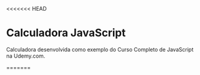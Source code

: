 <<<<<<< HEAD
# Calculadora JavaScript

Calculadora desenvolvida como exemplo do Curso Completo de JavaScript na Udemy.com.


=======

>>>>>>>

